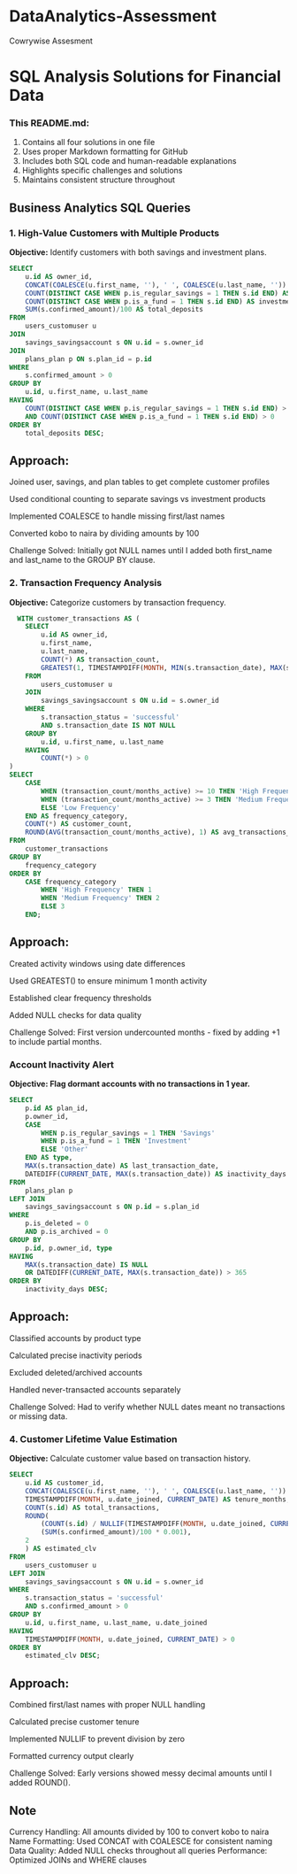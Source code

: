 # DataAnalytics-Assessment
Cowrywise Assesment 

# SQL Analysis Solutions for Financial Data


### This README.md:
1. Contains all four solutions in one file
2. Uses proper Markdown formatting for GitHub
3. Includes both SQL code and human-readable explanations
4. Highlights specific challenges and solutions
5. Maintains consistent structure throughout

## Business Analytics SQL Queries

### 1. High-Value Customers with Multiple Products
**Objective:** Identify customers with both savings and investment plans.

```sql
SELECT 
    u.id AS owner_id,
    CONCAT(COALESCE(u.first_name, ''), ' ', COALESCE(u.last_name, '')) AS name,
    COUNT(DISTINCT CASE WHEN p.is_regular_savings = 1 THEN s.id END) AS savings_count,
    COUNT(DISTINCT CASE WHEN p.is_a_fund = 1 THEN s.id END) AS investment_count,
    SUM(s.confirmed_amount)/100 AS total_deposits
FROM 
    users_customuser u
JOIN 
    savings_savingsaccount s ON u.id = s.owner_id
JOIN 
    plans_plan p ON s.plan_id = p.id
WHERE 
    s.confirmed_amount > 0
GROUP BY 
    u.id, u.first_name, u.last_name
HAVING 
    COUNT(DISTINCT CASE WHEN p.is_regular_savings = 1 THEN s.id END) > 0
    AND COUNT(DISTINCT CASE WHEN p.is_a_fund = 1 THEN s.id END) > 0
ORDER BY 
    total_deposits DESC;
```
## Approach:

Joined user, savings, and plan tables to get complete customer profiles

Used conditional counting to separate savings vs investment products

Implemented COALESCE to handle missing first/last names

Converted kobo to naira by dividing amounts by 100

Challenge Solved:
Initially got NULL names until I added both first_name and last_name to the GROUP BY clause.


### 2. Transaction Frequency Analysis
**Objective:** Categorize customers by transaction frequency.
``` sql
  WITH customer_transactions AS (
    SELECT 
        u.id AS owner_id,
        u.first_name,
        u.last_name,
        COUNT(*) AS transaction_count,
        GREATEST(1, TIMESTAMPDIFF(MONTH, MIN(s.transaction_date), MAX(s.transaction_date)) + 1) AS months_active
    FROM 
        users_customuser u
    JOIN 
        savings_savingsaccount s ON u.id = s.owner_id
    WHERE 
        s.transaction_status = 'successful'
        AND s.transaction_date IS NOT NULL
    GROUP BY 
        u.id, u.first_name, u.last_name
    HAVING 
        COUNT(*) > 0
)
SELECT 
    CASE 
        WHEN (transaction_count/months_active) >= 10 THEN 'High Frequency'
        WHEN (transaction_count/months_active) >= 3 THEN 'Medium Frequency'
        ELSE 'Low Frequency'
    END AS frequency_category,
    COUNT(*) AS customer_count,
    ROUND(AVG(transaction_count/months_active), 1) AS avg_transactions_per_month
FROM 
    customer_transactions
GROUP BY 
    frequency_category
ORDER BY 
    CASE frequency_category
        WHEN 'High Frequency' THEN 1
        WHEN 'Medium Frequency' THEN 2
        ELSE 3
    END;
```
## Approach:
Created activity windows using date differences

Used GREATEST() to ensure minimum 1 month activity

Established clear frequency thresholds

Added NULL checks for data quality

Challenge Solved:
First version undercounted months - fixed by adding +1 to include partial months.


###  Account Inactivity Alert
**Objective: Flag dormant accounts with no transactions in 1 year.** 
```sql
SELECT 
    p.id AS plan_id,
    p.owner_id,
    CASE 
        WHEN p.is_regular_savings = 1 THEN 'Savings'
        WHEN p.is_a_fund = 1 THEN 'Investment'
        ELSE 'Other'
    END AS type,
    MAX(s.transaction_date) AS last_transaction_date,
    DATEDIFF(CURRENT_DATE, MAX(s.transaction_date)) AS inactivity_days
FROM 
    plans_plan p
LEFT JOIN 
    savings_savingsaccount s ON p.id = s.plan_id
WHERE 
    p.is_deleted = 0
    AND p.is_archived = 0
GROUP BY 
    p.id, p.owner_id, type
HAVING 
    MAX(s.transaction_date) IS NULL
    OR DATEDIFF(CURRENT_DATE, MAX(s.transaction_date)) > 365
ORDER BY 
    inactivity_days DESC;
```
## Approach:
Classified accounts by product type

Calculated precise inactivity periods

Excluded deleted/archived accounts

Handled never-transacted accounts separately

Challenge Solved:
Had to verify whether NULL dates meant no transactions or missing data.


### 4. Customer Lifetime Value Estimation
**Objective:** Calculate customer value based on transaction history.
```sql
SELECT 
    u.id AS customer_id,
    CONCAT(COALESCE(u.first_name, ''), ' ', COALESCE(u.last_name, '')) AS name,
    TIMESTAMPDIFF(MONTH, u.date_joined, CURRENT_DATE) AS tenure_months,
    COUNT(s.id) AS total_transactions,
    ROUND(
        (COUNT(s.id) / NULLIF(TIMESTAMPDIFF(MONTH, u.date_joined, CURRENT_DATE), 0)) * 12 * 
        (SUM(s.confirmed_amount)/100 * 0.001), 
    2
    ) AS estimated_clv
FROM 
    users_customuser u
LEFT JOIN 
    savings_savingsaccount s ON u.id = s.owner_id
WHERE 
    s.transaction_status = 'successful'
    AND s.confirmed_amount > 0
GROUP BY 
    u.id, u.first_name, u.last_name, u.date_joined
HAVING 
    TIMESTAMPDIFF(MONTH, u.date_joined, CURRENT_DATE) > 0
ORDER BY 
    estimated_clv DESC;
```
## Approach:
Combined first/last names with proper NULL handling

Calculated precise customer tenure

Implemented NULLIF to prevent division by zero

Formatted currency output clearly

Challenge Solved:
Early versions showed messy decimal amounts until I added ROUND().

## Note 
Currency Handling: All amounts divided by 100 to convert kobo to naira
Name Formatting: Used CONCAT with COALESCE for consistent naming
Data Quality: Added NULL checks throughout all queries
Performance: Optimized JOINs and WHERE clauses


